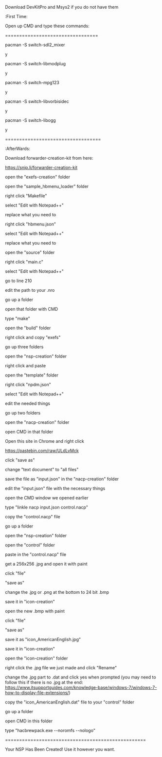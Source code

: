 Download DevKitPro and Msys2 if you do not have them

:First Time:

Open up CMD and type these commands: 

=================================

pacman -S switch-sdl2_mixer

y

pacman -S switch-libmodplug

y

pacman -S switch-mpg123

y

pacman -S switch-libvorbisidec

y

pacman -S switch-libogg

y

==================================

:AfterWards:

Download forwarder-creation-kit from here:

https://snip.li/forwarder-creation-kit

open the "exefs-creation" folder

open the "sample_hbmenu_loader" folder

right click "Makefile"

select "Edit with Notepad++"

replace what you need to

right click "hbmenu.json"

select "Edit with Notepad++"

replace what you need to

open the "source" folder

right click "main.c"

select "Edit with Notepad++"

go to line 210

edit the path to your .nro

go up a folder

open that folder with CMD

type "make"

open the "build" folder

right click and copy "exefs"

go up three folders

open the "nsp-creation" folder

right click and paste

open the "template" folder

right click "npdm.json"

select "Edit with Notepad++"

edit the needed things

go up two folders

open the "nacp-creation" folder

open CMD in that folder

Open this site in Chrome and right click

https://pastebin.com/raw/ULdLvMck

click "save as" 

change "text document" to "all files"

save the file as "input.json" in the "nacp-creation" folder

edit the "input.json" file with the necessary things

open the CMD window we opened earlier

type "linkle nacp input.json control.nacp" 

copy the "control.nacp" file

go up a folder 

open the "nsp-creation" folder

open the "control" folder

paste in the "control.nacp" file

get a 256x256 .jpg and open it with paint

click "file"

"save as"

change the .jpg or .png at the bottom to 24 bit .bmp

save it in "icon-creation"

open the new .bmp with paint

click "file"

"save as" 

save it as "icon_AmericanEnglish.jpg"

save it in "icon-creation"

open the "icon-creation" folder

right click the .jpg file we just made and click "Rename"

change the .jpg part to .dat and click yes when prompted (you may need to follow this if there is no .jpg at the end: https://www.itsupportguides.com/knowledge-base/windows-7/windows-7-how-to-display-file-extensions/)

copy the "icon_AmericanEnglish.dat" file to your "control" folder

go up a folder

open CMD in this folder

type "hacbrewpack.exe --noromfs --nologo"

==================================================

Your NSP Has Been Created! Use it however you want.
